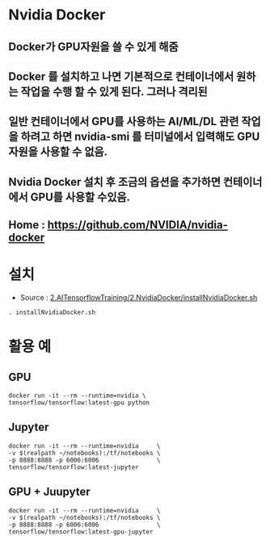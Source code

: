 # Nvidia Docker
## Docker가 GPU자원을 쓸 수 있게 해줌
## Docker 를 설치하고 나면 기본적으로 컨테이너에서 원하는 작업을 수행 할 수 있게 된다. 그러나 격리된
## 일반 컨테이너에서 GPU를 사용하는 AI/ML/DL 관련 작업을 하려고 하면 nvidia-smi 를 터미널에서 입력해도 GPU 자원을 사용할 수 없음.
## Nvidia Docker 설치 후 조금의 옵션을 추가하면 컨테이너에서 GPU를 사용할 수있음.
## Home : https://github.com/NVIDIA/nvidia-docker

# 설치
* Source : [2.AITensorflowTraining/2.NvidiaDocker/installNvidiaDocker.sh](installNvidiaDocker.sh)
```
. installNvidiaDocker.sh
```

# 활용 예
## GPU
```
docker run -it --rm --runtime=nvidia \
tensorflow/tensorflow:latest-gpu python
```
## Jupyter
```
docker run -it --rm --runtime=nvidia     \
-v $(realpath ~/notebooks):/tf/notebooks \
-p 8888:8888 -p 6006:6006                \
tensorflow/tensorflow:latest-jupyter
```
## GPU + Juupyter
```
docker run -it --rm --runtime=nvidia     \
-v $(realpath ~/notebooks):/tf/notebooks \
-p 8888:8888 -p 6006:6006                \
tensorflow/tensorflow:latest-gpu-jupyter
```
